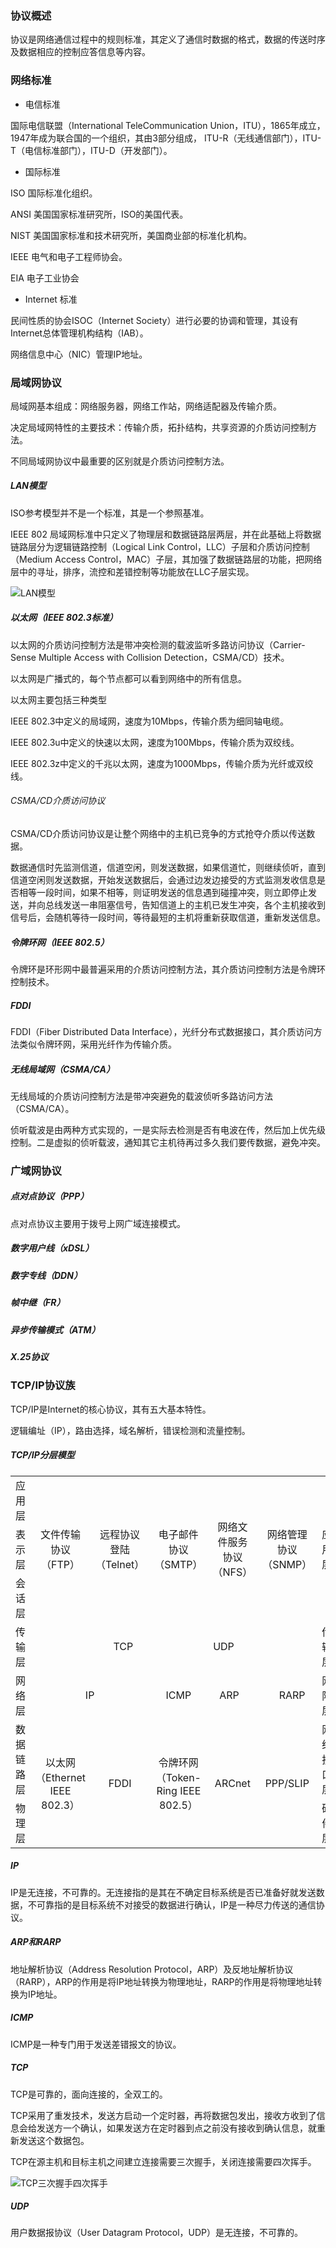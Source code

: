 ### 协议概述

协议是网络通信过程中的规则标准，其定义了通信时数据的格式，数据的传送时序及数据相应的控制应答信息等内容。

### 网络标准

* 电信标准

国际电信联盟（International TeleCommunication Union，ITU），1865年成立，1947年成为联合国的一个组织，其由3部分组成，
ITU-R（无线通信部门），ITU-T（电信标准部门），ITU-D（开发部门）。

* 国际标准

ISO 国际标准化组织。

ANSI 美国国家标准研究所，ISO的美国代表。

NIST 美国国家标准和技术研究所，美国商业部的标准化机构。

IEEE 电气和电子工程师协会。

EIA 电子工业协会

* Internet 标准

民间性质的协会ISOC（Internet Society）进行必要的协调和管理，其设有Internet总体管理机构结构（IAB）。

网络信息中心（NIC）管理IP地址。

### 局域网协议

局域网基本组成：网络服务器，网络工作站，网络适配器及传输介质。

决定局域网特性的主要技术：传输介质，拓扑结构，共享资源的介质访问控制方法。

不同局域网协议中最重要的区别就是介质访问控制方法。

##### LAN模型

ISO参考模型并不是一个标准，其是一个参照基准。

IEEE 802 局域网标准中只定义了物理层和数据链路层两层，并在此基础上将数据链路层分为逻辑链路控制（Logical Link Control，LLC）子层和介质访问控制（Medium Access Control，MAC）子层，其加强了数据链路层的功能，把网络层中的寻址，排序，流控和差错控制等功能放在LLC子层实现。

<img src="./计算机与网络/网络/image/LAN模型.png" alt="LAN模型"/>

##### 以太网（IEEE 802.3标准）

以太网的介质访问控制方法是带冲突检测的载波监听多路访问协议（Carrier-Sense Multiple Access with Collision Detection，CSMA/CD）技术。

以太网是广播式的，每个节点都可以看到网络中的所有信息。

以太网主要包括三种类型

IEEE 802.3中定义的局域网，速度为10Mbps，传输介质为细同轴电缆。

IEEE 802.3u中定义的快速以太网，速度为100Mbps，传输介质为双绞线。

IEEE 802.3z中定义的千兆以太网，速度为1000Mbps，传输介质为光纤或双绞线。

###### CSMA/CD介质访问协议

CSMA/CD介质访问协议是让整个网络中的主机已竞争的方式抢夺介质以传送数据。

数据通信时先监测信道，信道空闲，则发送数据，如果信道忙，则继续侦听，直到信道空闲则发送数据，开始发送数据后，会通过边发边接受的方式监测发收信息是否相等一段时间，如果不相等，则证明发送的信息遇到碰撞冲突，则立即停止发送，并向总线发送一串阻塞信号，告知信道上的主机已发生冲突，各个主机接收到信号后，会随机等待一段时间，等待最短的主机将重新获取信道，重新发送信息。

##### 令牌环网（IEEE 802.5）

令牌环是环形网中最普遍采用的介质访问控制方法，其介质访问控制方法是令牌环控制技术。

##### FDDI

FDDI（Fiber Distributed Data Interface），光纤分布式数据接口，其介质访问方法类似令牌环网，采用光纤作为传输介质。

##### 无线局域网（CSMA/CA）

无线局域的介质访问控制方法是带冲突避免的载波侦听多路访问方法（CSMA/CA）。

侦听载波是由两种方式实现的，一是实际去检测是否有电波在传，然后加上优先级控制。二是虚拟的侦听载波，通知其它主机待再过多久我们要传数据，避免冲突。

### 广域网协议

##### 点对点协议（PPP）

点对点协议主要用于拨号上网广域连接模式。

##### 数字用户线（xDSL）

##### 数字专线（DDN）

##### 帧中继（FR）

##### 异步传输模式（ATM）

##### X.25协议

### TCP/IP协议族

TCP/IP是Internet的核心协议，其有五大基本特性。

逻辑编址（IP），路由选择，域名解析，错误检测和流量控制。

##### TCP/IP分层模型

<table>
    <tr align = "center">
    	<td>应用层</td>
        <td rowspan = "3">文件传输协议（FTP）</td>
        <td rowspan = "3">远程协议登陆（Telnet）</td>
        <td rowspan = "3">电子邮件协议（SMTP）</td>
        <td rowspan = "3">网络文件服务协议（NFS）</td>
        <td rowspan = "3">网络管理协议（SNMP）</td>
        <td rowspan = "3">应用层</td>
    </tr>
    <tr align = "center">
    	<td>表示层</td>
    </tr>
    <tr align = "center">
    	<td>会话层</td>
    </tr>
    <tr align = "center">
    	<td>传输层</td>
        <td colspan = "5">TCP&emsp;&emsp;&emsp;&emsp;&emsp;&emsp;&emsp;&emsp;UDP</td>
        <td>传输层</td>
    </tr>
    <tr align = "center">
    	<td>网络层</td>
        <td colspan = "2">IP</td>
        <td>ICMP</td>
        <td colspan = "2">ARP&emsp;&emsp;&emsp;&emsp;RARP</td>
        <td>网际层</td>
    </tr>
    <tr align = "center">
    	<td>数据链路层</td>
        <td rowspan = "2">以太网（Ethernet IEEE 802.3）</td>
        <td rowspan = "2">FDDI</td>
        <td rowspan = "2">令牌环网（Token-Ring IEEE 802.5）</td>
        <td rowspan = "2">ARCnet</td>
        <td rowspan = "2">PPP/SLIP</td>
        <td>网络接口层</td>
    </tr>
    <tr align = "center">
    	<td>物理层</td>
        <td>硬件层</td>
    </tr>
</table>

##### IP

IP是无连接，不可靠的。无连接指的是其在不确定目标系统是否已准备好就发送数据，不可靠指的是目标系统不对接受的数据进行确认，IP是一种尽力传送的通信协议。

##### ARP和RARP

地址解析协议（Address Resolution Protocol，ARP）及反地址解析协议（RARP），ARP的作用是将IP地址转换为物理地址，RARP的作用是将物理地址转换为IP地址。

##### ICMP

ICMP是一种专门用于发送差错报文的协议。

##### TCP

TCP是可靠的，面向连接的，全双工的。

TCP采用了重发技术，发送方启动一个定时器，再将数据包发出，接收方收到了信息会给发送方一个确认，如果发送方在定时器到点之前没有接收到确认信息，就重新发送这个数据包。

TCP在源主机和目标主机之间建立连接需要三次握手，关闭连接需要四次挥手。

<img src="./计算机与网络/网络/image/TCP三次握手四次挥手.png" alt="TCP三次握手四次挥手"/>

##### UDP

用户数据报协议（User Datagram Protocol，UDP）是无连接，不可靠的。